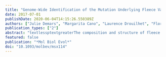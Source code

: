 ```yaml
---
title: "Genome-Wide Identification of the Mutation Underlying Fleece Variation and Discriminating Ancestral Hairy Species from Modern Woolly Sheep."
date: 2017-07-01
publishDate: 2020-06-04T14:15:26.550389Z
authors: ["Julie Demars", "Margarita Cano", "Laurence Drouilhet", "Florence Plisson-Petit", "Philippe Bardou", "Stéphane Fabre", "Bertrand Servin", "Julien Sarry", "Florent Woloszyn", "Philippe Mulsant", "Didier Foulquier", "Fabien Carrière", "Mathias Aletru", "Nathalie Rodde", "Stéphane Cauet", "Olivier Bouchez", "Maarten Pirson", "Gwenola Tosser-Klopp", "Daniel Allain"]
publication_types: ["2"]
abstract: "textlessptextgreaterThe composition and structure of fleece variation observed in mammals is a consequence of a strong selective pressure for fiber production after domestication. In sheep, fleece variation discriminates ancestral species carrying a long and hairy fleece from modern domestic sheep (Ovis aries) owning a short and woolly fleece. Here, we report that the \"woolly\" allele results from the insertion of an antisense EIF2S2 retrogene (called asEIF2S2) into the 3 UTR of the IRF2BP2 gene leading to an abnormal IRF2BP2 transcript. We provide evidence that this chimeric IRF2BP2/asEIF2S2 messenger 1) targets the genuine sense EIF2S2 RNA and 2) creates a long endogenous double-stranded RNA which alters the expression of both EIF2S2 and IRF2BP2 mRNA. This represents a unique example of a phenotype arising via a RNA-RNA hybrid, itself generated through a retroposition mechanism. Our results bring new insights on the sheep population history thanks to the identification of the molecular origin of an evolutionary phenotypic variation.textless/ptextgreater"
featured: false
publication: "*Mol Biol Evol*"
doi: "10.1093/molbev/msx114"
---
```


